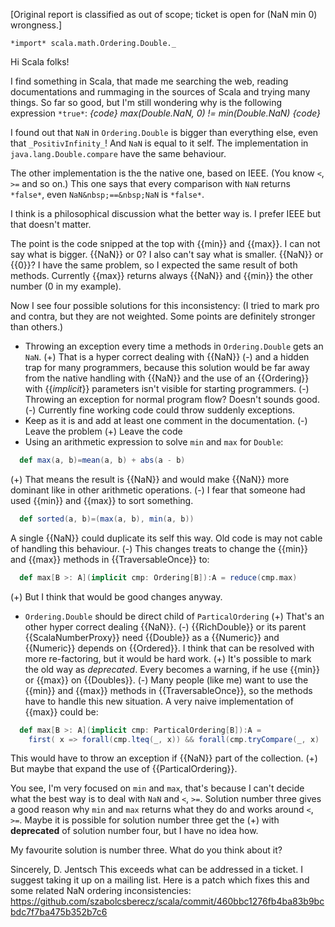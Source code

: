 [Original report is classified as out of scope; ticket is open for (NaN min 0) wrongness.]

`*import* scala.math.Ordering.Double._`

Hi Scala folks!

I find something in Scala, that made me searching the web, reading documentations and rummaging in the sources of Scala and trying many things. So far so good, but I'm still wondering why is the following expression `*true*`:
*{code}
max(Double.NaN, 0) != min(Double.NaN)
{code}*

I found out that `NaN` in `Ordering.Double` is bigger than everything else, even that `_PositivInfinity_`! And `NaN` is equal to it self. The implementation in `java.lang.Double.compare` have the same behaviour.

The other implementation is the the native one, based on IEEE. (You know `<`, `>=` and so on.) This one says that every comparison with `NaN` returns `*false*`, even `NaN&nbsp;==&nbsp;NaN` is `*false*`.

I think is a philosophical discussion what the better way is. I prefer IEEE but that doesn't matter.

The point is the code snipped at the top with {{min}} and {{max}}. I can not say what is bigger. {{NaN}} or 0? I also can't say what is smaller. {{NaN}} or {{0}}? I have the same problem, so I expected the same result of both methods. Currently {{max}} returns always {{NaN}} and {{min}} the other number (0 in my example).

Now I see four possible solutions for this inconsistency:
(I tried to mark pro and contra, but they are not weighted. Some points are definitely stronger than others.)

- Throwing an exception every time a methods in `Ordering.Double` gets an `NaN`.
  (+) That is a hyper correct dealing with {{NaN}}
  (-) and a hidden trap for many programmers, because this solution would be far away from the native handling with {{NaN}} and the use of an {{Ordering}} with {{*implicit*}} parameters isn't visible for starting programmers.
  (-) Throwing an exception for normal program flow? Doesn't sounds good.
  (-) Currently fine working code could throw suddenly exceptions.
- Keep as it is and add at least one comment in the documentation.
  (-) Leave the problem
  (+) Leave the code
- Using an arithmetic expression to solve `min` and `max` for `Double`:
```scala
  def max(a, b)=mean(a, b) + abs(a - b)
```
  (+) That means the result is {{NaN}} and would make {{NaN}} more dominant like in other arithmetic operations.
  (-) I fear that someone had used {{min}} and {{max}} to sort something.
```scala
  def sorted(a, b)=(max(a, b), min(a, b))
```
  A single {{NaN}} could duplicate its self this way. Old code is may not cable of handling this behaviour.
  (-) This changes treats to change the {{min}} and {{max}} methods in {{TraversableOnce}} to:
```scala
  def max[B >: A](implicit cmp: Ordering[B]):A = reduce(cmp.max)
```
  (+) But I think that would be good changes anyway.
- `Ordering.Double` should be direct child of `ParticalOrdering`
  (+) That's an other hyper correct dealing {{NaN}}.
  (-) {{RichDouble}} or its parent {{ScalaNumberProxy}} need {{Double}} as a {{Numeric}} and {{Numeric}} depends on {{Ordered}}. I think that can be resolved with more re-factoring, but it would be hard work.
  (+) It's possible to mark the old way as *deprecated*. Every becomes a warning, if he use {{min}} or {{max}} on {{Doubles}}.
  (-) Many people (like me) want to use the {{min}} and {{max}} methods in {{TraversableOnce}}, so the methods have to handle this new situation.
  A very naive implementation of {{max}} could be:
```scala
  def max[B >: A](implicit cmp: ParticalOrdering[B]):A =
    first( x => forall(cmp.lteq(_, x)) && forall(cmp.tryCompare(_, x) != None))
```
  This would have to throw an exception if {{NaN}} part of the collection.
  (+) But maybe that expand the use of {{ParticalOrdering}}.

You see, I'm very focused on `min` and `max`, that's because I can't decide what the best way is to deal with `NaN` and `<`, `>=`. Solution number three gives a good reason why `min` and `max` returns what they do and works around `<`, `>=`.
Maybe it is possible for solution number three get the (+) with **deprecated** of solution number four, but I have no idea how.

My favourite solution is number three. What do you think about it?

Sincerely,
D. Jentsch
This exceeds what can be addressed in a ticket.  I suggest taking it up on a mailing list.
Here is a patch which fixes this and some related NaN ordering inconsistencies: https://github.com/szabolcsberecz/scala/commit/460bbc1276fb4ba83b9bcbdc7f7ba475b352b7c6

